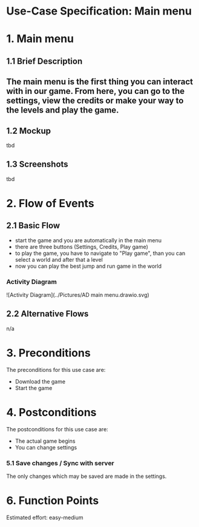 # Use-Case Specification: Main menu

# 1. Main menu

## 1.1 Brief Description
The main menu is the first thing you can interact with in our game. From here, you can go to the settings, view the credits or make your way to the levels and play the game. 
-
## 1.2 Mockup 
tbd

## 1.3 Screenshots
tbd

# 2. Flow of Events

## 2.1 Basic Flow
- start the game and you are automatically in the main menu
- there are three buttons (Settings, Credits, Play game)
- to play the game, you have to navigate to "Play game", than you can select a world and after that a level
- now you can play the best jump and run game in the world

### Activity Diagram
![Activity Diagram](../Pictures/AD main menu.drawio.svg)


## 2.2 Alternative Flows
n/a

# 3. Preconditions
The preconditions for this use case are:
- Download the game
- Start the game

# 4. Postconditions
The postconditions for this use case are:
- The actual game begins
- You can change settings

### 5.1 Save changes / Sync with server

The only changes which may be saved are made in the settings.


# 6. Function Points
Estimated effort: easy-medium
